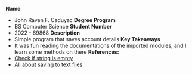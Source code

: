 **Name**
- John Raven F. Caduyac
**Degree Program**
- BS Computer Science
**Student Number**
- 2022 - 69868
**Description**
- Simple program that saves account details
**Key Takeaways**
- It was fun reading the documentations of the imported modules, and I learn some methods on there
**References:**
- [Check if string is empty](https://stackoverflow.com/questions/154059/how-do-i-check-for-an-empty-undefined-null-string-in-javascript)
- [All about saving to text files](https://www.geeksforgeeks.org/javascript-program-to-write-data-in-a-text-file/)

